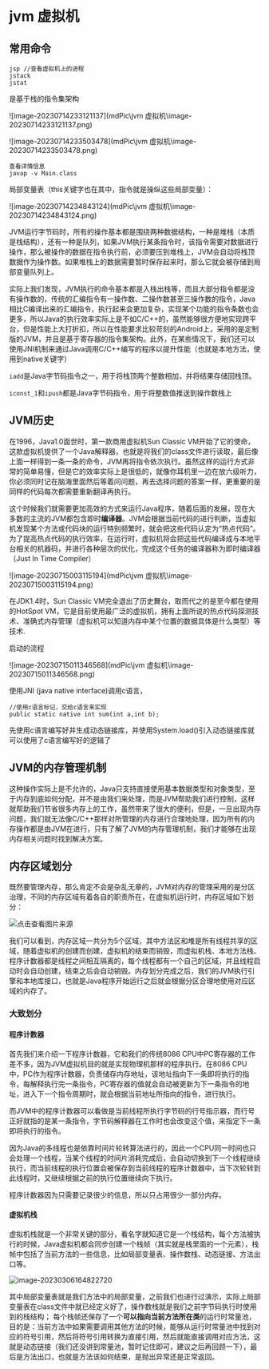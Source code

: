# jvm 虚拟机

## 常用命令

```shell
jsp //查看虚拟机上的进程
jstack
jstat
```





是基于栈的指令集架构

![image-20230714233121137](mdPic\jvm 虚拟机\image-20230714233121137.png)

![image-20230714233503478](mdPic\jvm 虚拟机\image-20230714233503478.png)

```
查看详情信息
javap -v Main.class
```

局部变量表（this关键字也在其中，指令就是操纵这些局部变量）：

![image-20230714234843124](mdPic\jvm 虚拟机\image-20230714234843124.png)

JVM运行字节码时，所有的操作基本都是围绕两种数据结构，一种是堆栈（本质是栈结构），还有一种是队列，如果JVM执行某条指令时，该指令需要对数据进行操作，那么被操作的数据在指令执行前，必须要压到堆栈上，JVM会自动将栈顶数据作为操作数。如果堆栈上的数据需要暂时保存起来时，那么它就会被存储到局部变量队列上。

实际上我们发现，JVM执行的命令基本都是入栈出栈等，而且大部分指令都是没有操作数的，传统的汇编指令有一操作数、二操作数甚至三操作数的指令，Java相比C编译出来的汇编指令，执行起来会更加复杂，实现某个功能的指令条数也会更多，所以Java的执行效率实际上是不如C/C++的，虽然能够很方便地实现跨平台，但是性能上大打折扣，所以在性能要求比较苛刻的Android上，采用的是定制版的JVM，并且是基于寄存器的指令集架构。此外，在某些情况下，我们还可以使用JNI机制来通过Java调用C/C++编写的程序以提升性能（也就是本地方法，使用到native关键字）

`iadd`是Java字节码指令之一，用于将栈顶两个整数相加，并将结果存储回栈顶。

`iconst_1`和`ipush`都是Java字节码指令，用于将整数值推送到操作数栈上

## JVM历史

在1996，Java1.0面世时，第一款商用虚拟机Sun Classic VM开始了它的使命，这款虚拟机提供了一个Java解释器，也就是将我们的class文件进行读取，最后像上面一样得到一条一条的命令，JVM再将指令依次执行。虽然这样的运行方式非常的简单易懂，但是它的效率实际上是很低的，就像你耳机里一边在放六级听力，你必须同时记在脑海里面然后等着问问题，再去选择问题的答案一样，更重要的是同样的代码每次都需要重新翻译再执行。

这个时候我们就需要更加高效的方式来运行Java程序，随着后面的发展，现在大多数的主流的JVM都包含即时**编译器**。JVM会根据当前代码的进行判断，当虚拟机发现某个方法或代码块的运行特别频繁时，就会把这些代码认定为“热点代码”。为了提高热点代码的执行效率，在运行时，虚拟机将会把这些代码编译成与本地平台相关的机器码，并进行各种层次的优化，完成这个任务的编译器称为即时编译器（Just In Time Compiler）

![image-20230715003115194](mdPic\jvm 虚拟机\image-20230715003115194.png)

在JDK1.4时，Sun Classic VM完全退出了历史舞台，取而代之的是至今都在使用的HotSpot VM，它是目前使用最广泛的虚拟机，拥有上面所说的热点代码探测技术、准确式内存管理（虚拟机可以知道内存中某个位置的数据具体是什么类型）等技术.



启动的流程

![image-20230715011346568](mdPic\jvm 虚拟机\image-20230715011346568.png)

使用JNI (java native interface)调用c语言，

```
//使用c语言标记，交给c语言来实现
public static native int sum(int a,int b);
```

先使用c语言编写好并生成动态链接库，并使用System.load()引入动态链接库就可以使用了c语言编写好的逻辑了

## JVM的内存管理机制

这种操作实际上是不允许的，Java只支持直接使用基本数据类型和对象类型，至于内存到底如何分配，并不是由我们来处理，而是JVM帮助我们进行控制，这样就帮助我们节省很多内存上的工作，虽然带来了很大的便利，但是，一旦出现内存问题，我们就无法像C/C++那样对所管理的内存进行合理地处理，因为所有的内存操作都是由JVM在进行，只有了解了JVM的内存管理机制，我们才能够在出现内存相关问题时找到解决方案。

## 内存区域划分

既然要管理内存，那么肯定不会是杂乱无章的，JVM对内存的管理采用的是分区治理，不同的内存区域有着各自的职责所在，在虚拟机运行时，内存区域如下划分：

![点击查看图片来源](https://fast.itbaima.net/2023/03/06/CP4yv1iqrfjmXzW.jpg)

我们可以看到，内存区域一共分为5个区域，其中方法区和堆是所有线程共享的区域，随着虚拟机的创建而创建，虚拟机的结束而销毁，而虚拟机栈、本地方法栈、程序计数器都是线程之间相互隔离的，每个线程都有一个自己的区域，并且线程启动时会自动创建，结束之后会自动销毁。内存划分完成之后，我们的JVM执行引擎和本地库接口，也就是Java程序开始运行之后就会根据分区合理地使用对应区域的内存了。

### 大致划分

#### 程序计数器

首先我们来介绍一下程序计数器，它和我们的传统8086 CPU中PC寄存器的工作差不多，因为JVM虚拟机目的就是实现物理机那样的程序执行。在8086 CPU中，PC作为程序计数器，负责储存内存地址，该地址指向下一条即将执行的指令，每解释执行完一条指令，PC寄存器的值就会自动被更新为下一条指令的地址，进入下一个指令周期时，就会根据当前地址所指向的指令，进行执行。

而JVM中的程序计数器可以看做是当前线程所执行字节码的行号指示器，而行号正好就指的是某一条指令，字节码解释器在工作时也会改变这个值，来指定下一条即将执行的指令。

因为Java的多线程也是依靠时间片轮转算法进行的，因此一个CPU同一时间也只会处理一个线程，当某个线程的时间片消耗完成后，会自动切换到下一个线程继续执行，而当前线程的执行位置会被保存到当前线程的程序计数器中，当下次轮转到此线程时，又继续根据之前的执行位置继续向下执行。

程序计数器因为只需要记录很少的信息，所以只占用很少一部分内存。

#### 虚拟机栈

虚拟机栈就是一个非常关键的部分，看名字就知道它是一个栈结构，每个方法被执行的时候，Java虚拟机都会同步创建一个栈帧（其实就是栈里面的一个元素），栈帧中包括了当前方法的一些信息，比如局部变量表、操作数栈、动态链接、方法出口等。

![image-20230306164822720](https://fast.itbaima.net/2023/03/06/As1NGy6BwhKJ9kY.png)

其中局部变量表就是我们方法中的局部变量，之前我们也进行过演示，实际上局部变量表在class文件中就已经定义好了，操作数栈就是我们之前字节码执行时使用到的栈结构； 每个栈帧还保存了一个**可以指向当前方法所在类**的运行时常量池，目的是：当前方法中如果需要调用其他方法的时候，能够从运行时常量池中找到对应的符号引用，然后将符号引用转换为直接引用，然后就能直接调用对应方法，这就是动态链接（我们还没讲到常量池，暂时记住即可，建议之后再回顾一下），最后是方法出口，也就是方法该如何结束，是抛出异常还是正常返回。

